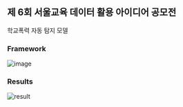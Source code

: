 ## 제 6회 서울교육 데이터 활용 아이디어 공모전

학교폭력 자동 탐지 모델 


### Framework
![image](https://github.com/user-attachments/assets/3da93e92-e672-462e-bdfa-3ac01e7e2fd9)

### Results

![result](https://github.com/user-attachments/assets/2a4e308b-eb44-48d1-9ac1-4b3ecbe9e5e3)

